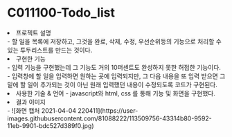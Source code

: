# C011100-Todo_list

<li>프로젝트 설명</li>
- 할 일을 목록에 저장하고, 그것을 완료, 삭제, 수정, 우선순위등의 기능으로 처리할 수 있는 투두리스트를 만드는 것이다.

<li>구현한 기능</li>
- 입력 기능을 구현했는데 그 기능도 거의 10퍼센트도 완성하지 못한 허접한 기능이다.<br>
- 입력창에 할 일을 입력하면 원하는 곳에 입력되지만, 그 다음 내용을 또 입력 받으면 그 밑에 할 일이 추가되는 것이 아닌
  원래 입력했던 내용이 수정되도록 코드가 구현된다.

<li>사용한 기술 & 언어
- javascript와 html, css 를 통해 기능 및 화면을 구현했다.

<li>결과 이미지</li>
- ![화면 캡처 2021-04-04 220411](https://user-images.githubusercontent.com/81088222/113509756-43314b80-9592-11eb-9901-bdc527d389f0.jpg)



